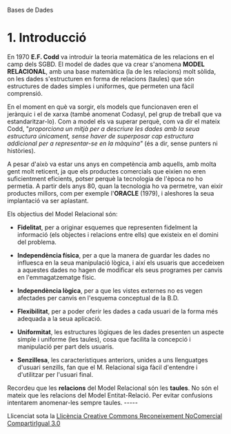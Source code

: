 Bases de Dades

# <a name="main"></a>**1. Introducció**

En 1970 **E.F. Codd** va introduir la teoria matemàtica de les relacions en el camp dels SGBD. El model de dades que va crear s'anomena **MODEL RELACIONAL**, amb una base matemàtica (la de les relacions) molt sòlida, on les dades s'estructuren en forma de relacions (taules) que són estructures de dades simples i uniformes, que permeten una fàcil comprensió. 

En el moment en què va sorgir, els models que funcionaven eren el jeràrquic i el de xarxa (també anomenat Codasyl, pel grup de treball que va estandaritzar-lo). Com a model els va superar perquè, com va dir el mateix Codd, "*proporciona un mitjà per a descriure les dades amb la seua estructura únicament, sense haver de superposar cap estructura addicional per a representar-se en la màquina"* (és a dir, sense punters ni històries). 

A pesar d'això va estar uns anys en competència amb aquells, amb molta gent molt reticent, ja que els productes comercials que eixien no eren suficientment eficients, potser perquè la tecnologia de l'època no ho permetia. A partir dels anys 80, quan la tecnologia ho va permetre, van eixir productes millors, com per exemple l'**ORACLE** (1979), i aleshores la seua implantació va ser aplastant. 

Els objectius del Model Relacional són: 

- **Fidelitat**, per a originar esquemes que representen fidelment la informació (els objectes i relacions entre ells) que existeix en el domini del problema.

- **Independència física**, per a que la manera de guardar les dades no influesca en la seua manipulació lògica, i així els usuaris que accedeixen a aquestes dades no hagen de modificar els seus programes per canvis en l'emmagatzematge físic.

- **Independència lògica**, per a que les vistes externes no es vegen afectades per canvis en l'esquema conceptual de la B.D.

- **Flexibilitat**, per a poder oferir les dades a cada usuari de la forma més adequada a la seua aplicació.

- **Uniformitat**, les estructures lògiques de les dades presenten un aspecte simple i uniforme (les taules), cosa que facilita la concepció i manipulació per part dels usuaris.

- **Senzillesa**, les característiques anteriors, unides a uns llenguatges d'usuari senzills, fan que el M. Relacional siga fàcil d'entendre i d'utilitzar per l'usuari final.

Recordeu que les **relacions** del Model Relacional són les **taules**. No són el mateix que les relacions del Model Entitat-Relació. Per evitar confusions intentarem anomenar-les sempre taules. -----


Llicenciat sota la [Llicència Creative Commons Reconeixement NoComercial CompartirIgual 3.0](http://creativecommons.org/licenses/by-nc-sa/3.0/)
